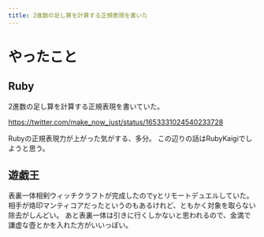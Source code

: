 ```yaml
---
title: 2進数の足し算を計算する正規表現を書いた
---
```


# やったこと

## Ruby

2進数の足し算を計算する正規表現を書いていた。

<https://twitter.com/make_now_just/status/1653331024540233728>

Rubyの正規表現力が上がった気がする、多分。
この辺りの話はRubyKaigiでしようと思う。

## 遊戯王

表裏一体相剣ウィッチクラフトが完成したのでyとリモートデュエルしていた。
相手が烙印マンティコアだったというのもあるけれど、ともかく対象を取らない除去がしんどい。
あと表裏一体は引きに行くしかないと思われるので、金満で謙虚な壺とかを入れた方がいいっぽい。
